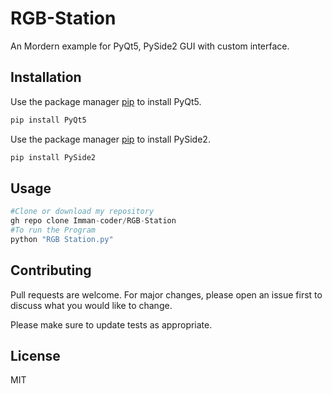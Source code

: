 # RGB-Station

An Mordern example for PyQt5, PySide2 GUI with custom interface.

## Installation

Use the package manager [pip](https://pip.pypa.io/en/stable/) to install PyQt5.

```bash
pip install PyQt5
```
Use the package manager [pip](https://pip.pypa.io/en/stable/) to install PySide2.

```bash
pip install PySide2
```

## Usage

```python
#Clone or download my repository
gh repo clone Imman-coder/RGB-Station
#To run the Program
python "RGB Station.py"

```

## Contributing
Pull requests are welcome. For major changes, please open an issue first to discuss what you would like to change.

Please make sure to update tests as appropriate.

## License
MIT
